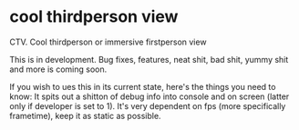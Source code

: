 # cool thirdperson view
 CTV. Cool thirdperson or immersive firstperson view

This is in development. Bug fixes, features, neat shit, bad shit, yummy shit and more is coming soon.

If you wish to ues this in its current state, here's the things you need to know: It spits out a shitton of debug info into console and on screen (latter only if developer is set to 1). It's very dependent on fps (more specifically frametime), keep it as static as possible.
